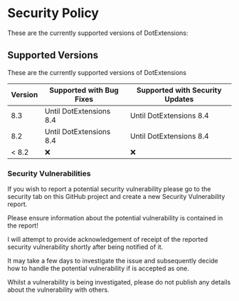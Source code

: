 # Security Policy

These are the currently supported versions of DotExtensions:

## Supported Versions

These are the currently supported versions of DotExtensions

| Version | Supported with Bug Fixes | Supported with Security Updates |
| ------- | ------------------ | ------------------ |
| 8.3 | Until DotExtensions 8.4 | Until DotExtensions 8.4 |
| 8.2 | Until DotExtensions 8.4 | Until DotExtensions 8.4 |
| < 8.2  | :x: | :x: |


### Security Vulnerabilities
If you wish to report a potential security vulnerability please go to the security tab on this GitHub project and create a new Security Vulnerability report. 

Please ensure information about the potential vulnerability is contained in the report!

I will attempt to provide acknowledgement of receipt of the reported security vulnerability shortly after being notified of it. 

It may take a few days to investigate the issue and subsequently decide how to handle the potential vulnerability if is accepted as one.

Whilst a vulnerability is being investigated, please do not publish any details about the vulnerability with others.
